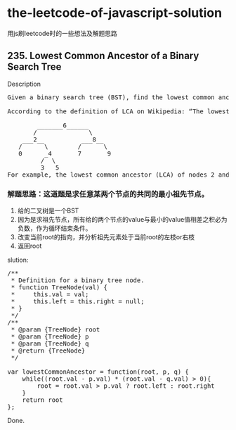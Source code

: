 # the-leetcode-of-javascript-solution
用js刷leetcode时的一些想法及解题思路

## 235. Lowest Common Ancestor of a Binary Search Tree
Description
<pre>
Given a binary search tree (BST), find the lowest common ancestor (LCA) of two given nodes in the BST.

According to the definition of LCA on Wikipedia: “The lowest common ancestor is defined between two nodes v and w as the lowest node in T that has both v and w as descendants (where we allow a node to be a descendant of itself).”

        _______6______
       /              \
    ___2__          ___8__
   /      \        /      \
   0      _4       7       9
         /  \
         3   5
For example, the lowest common ancestor (LCA) of nodes 2 and 8 is 6. Another example is LCA of nodes 2 and 4 is 2, since a node can be a descendant of itself according to the LCA definition.
</pre>

### 解题思路：这道题是求任意某两个节点的共同的最小祖先节点。
1. 给的二叉树是一个BST
2. 因为是求祖先节点，所有给的两个节点的value与最小的value值相差之积必为负数，作为循环结束条件。
3. 改变当前root的指向，并分析祖先元素处于当前root的左枝or右枝
4. 返回root

slution:
<pre>
/**
 * Definition for a binary tree node.
 * function TreeNode(val) {
 *     this.val = val;
 *     this.left = this.right = null;
 * }
 */
/**
 * @param {TreeNode} root
 * @param {TreeNode} p
 * @param {TreeNode} q
 * @return {TreeNode}
 */

var lowestCommonAncestor = function(root, p, q) {
    while((root.val - p.val) * (root.val - q.val) > 0){
        root = root.val > p.val ? root.left : root.right
    }
    return root
};
</pre>
Done.
